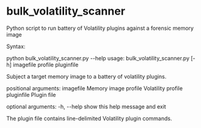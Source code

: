bulk_volatility_scanner
=======================

Python script to run battery of Volatility plugins against a forensic memory image

Syntax:

python bulk_volatility_scanner.py --help
usage: bulk_volatility_scanner.py [-h] imagefile profile pluginfile

Subject a target memory image to a battery of volatility plugins.

positional arguments:
  imagefile   Memory image
  profile     Volatility profile
  pluginfile  Plugin file

optional arguments:
  -h, --help  show this help message and exit

The plugin file contains line-delimited Volatility plugin commands.

